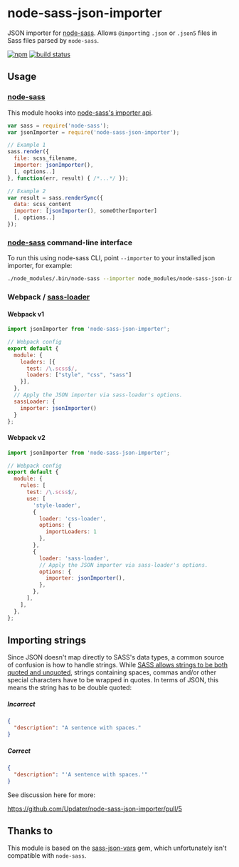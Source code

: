 # node-sass-json-importer

JSON importer for [node-sass](https://github.com/sass/node-sass). Allows `@import`ing `.json` or `.json5` files in Sass files parsed by `node-sass`.

[![npm](https://img.shields.io/npm/v/node-sass-json-importer.svg)](https://www.npmjs.com/package/node-sass-json-importer)
[![build status](https://travis-ci.org/Updater/node-sass-json-importer.svg?branch=master)](https://travis-ci.org/Updater/node-sass-json-importer)

## Usage
### [node-sass](https://github.com/sass/node-sass)
This module hooks into [node-sass's importer api](https://github.com/sass/node-sass#importer--v200---experimental).

```javascript
var sass = require('node-sass');
var jsonImporter = require('node-sass-json-importer');

// Example 1
sass.render({
  file: scss_filename,
  importer: jsonImporter(),
  [, options..]
}, function(err, result) { /*...*/ });

// Example 2
var result = sass.renderSync({
  data: scss_content
  importer: [jsonImporter(), someOtherImporter]
  [, options..]
});
```

### [node-sass](https://github.com/sass/node-sass) command-line interface

To run this using node-sass CLI, point `--importer` to your installed json importer, for example: 

```sh
./node_modules/.bin/node-sass --importer node_modules/node-sass-json-importer/dist/cli.js --recursive ./src --output ./dist
```

### Webpack / [sass-loader](https://github.com/jtangelder/sass-loader)

#### Webpack v1

```javascript
import jsonImporter from 'node-sass-json-importer';

// Webpack config
export default {
  module: {
    loaders: [{
      test: /\.scss$/,
      loaders: ["style", "css", "sass"]
    }],
  },
  // Apply the JSON importer via sass-loader's options.
  sassLoader: {
    importer: jsonImporter()
  }
};
```

#### Webpack v2

```javascript
import jsonImporter from 'node-sass-json-importer';

// Webpack config
export default {
  module: {
    rules: [
      test: /\.scss$/,
      use: [
        'style-loader',
        {
          loader: 'css-loader',
          options: {
            importLoaders: 1
          },
        },
        {
          loader: 'sass-loader',
          // Apply the JSON importer via sass-loader's options.
          options: {
            importer: jsonImporter(),
          },
        },
      ],
    ],
  },
};
```

## Importing strings
Since JSON doesn't map directly to SASS's data types, a common source of confusion is how to handle strings. While [SASS allows strings to be both quoted and unquoted](http://sass-lang.com/documentation/file.SASS_REFERENCE.html#sass-script-strings), strings containing spaces, commas and/or other special characters have to be wrapped in quotes. In terms of JSON, this means the string has to be double quoted:

##### Incorrect
```json
{
  "description": "A sentence with spaces."
}
```

##### Correct
```json
{
  "description": "'A sentence with spaces.'"
}
```

See discussion here for more:

https://github.com/Updater/node-sass-json-importer/pull/5

## Thanks to
This module is based on the [sass-json-vars](https://github.com/vigetlabs/sass-json-vars) gem, which unfortunately isn't compatible with `node-sass`.
